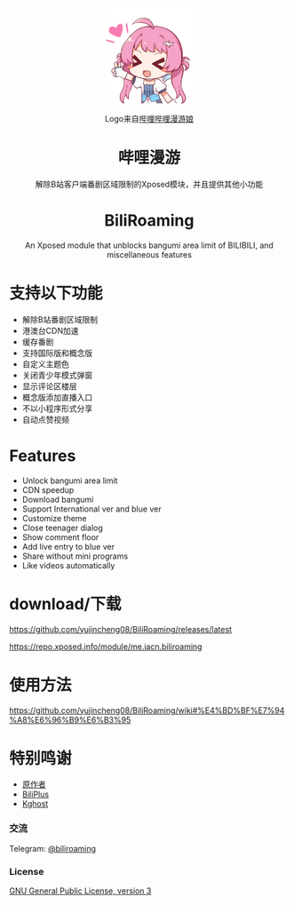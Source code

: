 <div align="center">

<img width="160" src="docs/img/icon.png" alt="logo">
 
Logo来自[哔哩哔哩漫游娘](https://www.weibo.com/p/230418139a6f1100102vlj6)

# 哔哩漫游
解除B站客户端番剧区域限制的Xposed模块，并且提供其他小功能

# BiliRoaming
An Xposed module that unblocks bangumi area limit of BILIBILI, and miscellaneous features

</div>

# 支持以下功能

- 解除B站番剧区域限制
- 港澳台CDN加速
- 缓存番剧
- 支持国际版和概念版
- 自定义主题色
- 关闭青少年模式弹窗
- 显示评论区楼层
- 概念版添加直播入口
- 不以小程序形式分享
- 自动点赞视频

# Features

- Unlock bangumi area limit
- CDN speedup
- Download bangumi
- Support International ver and blue ver
- Customize theme
- Close teenager dialog
- Show comment floor
- Add live entry to blue ver
- Share without mini programs
- Like videos automatically

# download/下载
https://github.com/yujincheng08/BiliRoaming/releases/latest

https://repo.xposed.info/module/me.iacn.biliroaming

# 使用方法
https://github.com/yujincheng08/BiliRoaming/wiki#%E4%BD%BF%E7%94%A8%E6%96%B9%E6%B3%95

# 特别鸣谢
- [原作者](https://github.com/iAcn/BiliRoaming)
- [BiliPlus](https://www.biliplus.com/)
- [Kghost](https://github.com/kghost/bilibili-area-limit)

### 交流
Telegram: [@biliroaming](https://t.me/biliroaming)
### License
[GNU General Public License, version 3](LICENSE)
